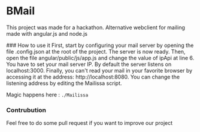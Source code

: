 # BMail
This project was made for a hackathon. Alternative webclient for mailing made with angular.js and node.js

### How to use it
First, start by configuring your mail server by opening the file .config.json at the root of the project.
The server is now ready.
Then, open the file angular/public/js/app.js and change the value of ipApi at line 6. You have to set your mail server IP. By default the server listens on localhost:3000.
 Finally, you can't read your mail in your favorite browser by accessing it at the address: http://localhost:8080. You can change the listening address by editing the Mailissa script.

Magic happens here :
`./Mailissa`

### Contrubution
 Feel free to do some pull request if you want to improve our project